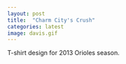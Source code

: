 ```yaml
---
layout: post
title:  "Charm City's Crush"
categories: latest
image: davis.gif
---
```


T-shirt design for 2013 Orioles season.